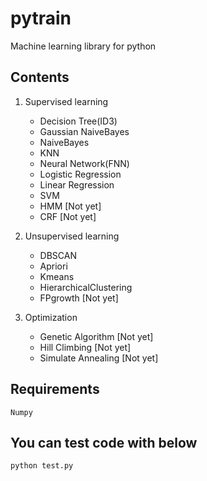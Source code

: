 # pytrain

Machine learning library for python

## Contents
    
1. Supervised learning
    + Decision Tree(ID3)
    + Gaussian NaiveBayes
    + NaiveBayes
    + KNN
    + Neural Network(FNN)
    + Logistic Regression
    + Linear Regression
    + SVM
    + HMM [Not yet]
    + CRF [Not yet]

2. Unsupervised learning
    + DBSCAN
    + Apriori
    + Kmeans
    + HierarchicalClustering
    + FPgrowth [Not yet]

3. Optimization
    + Genetic Algorithm [Not yet]
    + Hill Climbing [Not yet]
    + Simulate Annealing [Not yet]

## Requirements

    Numpy

## You can test code with below

    python test.py
